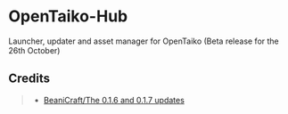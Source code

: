 # OpenTaiko-Hub
Launcher, updater and asset manager for OpenTaiko (Beta release for the 26th October)

## Credits

> * [BeaniCraft/The 0.1.6 and 0.1.7 updates](https://github.com/BeaniCraft)
